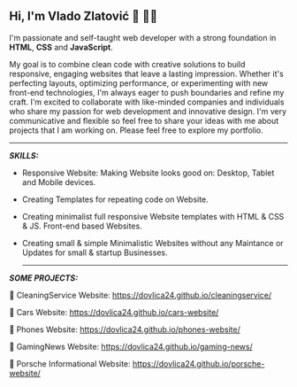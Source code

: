 ## Hi, I'm Vlado Zlatović 👋 👨‍💻

I'm passionate and self-taught web developer with a strong foundation in **HTML**, **CSS** and **JavaScript**. 

My goal is to combine clean code with creative solutions to build responsive, engaging websites that leave a lasting impression. Whether it's perfecting layouts, optimizing performance, or experimenting with new front-end technologies, I'm always eager to push boundaries and refine my craft. I'm excited to collaborate with like-minded companies and individuals who share my passion for web development and innovative design. I'm very communicative and flexible so feel free to share your ideas with me about projects that I am working on. Please feel free to explore my portfolio.

---
***SKILLS:***

- Responsive Website: Making Website looks good on: Desktop, Tablet and Mobile devices. 
  
- Creating Templates for repeating code on Website. 

- Creating minimalist full responsive Website templates with HTML & CSS & JS. Front-end based Websites. 

- Creating small & simple Minimalistic Websites without any Maintance or Updates for small & startup Businesses.

  ---
***SOME PROJECTS:***

🫧 CleaningService Website: https://dovlica24.github.io/cleaningservice/

 🚗 Cars Website: https://dovlica24.github.io/cars-website/

 📱 Phones Website: https://dovlica24.github.io/phones-website/

 👾 GamingNews Website: https://dovlica24.github.io/gaming-news/

 🚗 Porsche Informational Website: https://dovlica24.github.io/porsche-website/



<!--
**dovlica24/dovlica24** is a ✨ _special_ ✨ repository because its `README.md` (this file) appears on your GitHub profile.

Here are some ideas to get you started:

- 🔭 I’m currently working on ...
- 🌱 I’m currently learning ...
- 👯 I’m looking to collaborate on ...
- 🤔 I’m looking for help with ...
- 💬 Ask me about ...
- 📫 How to reach me: ...
- 😄 Pronouns: ...
- ⚡ Fun fact: ...
-->
